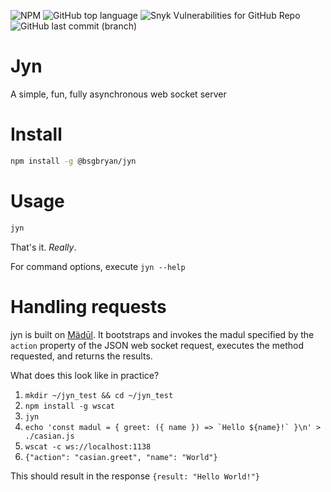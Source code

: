 ![NPM](https://img.shields.io/npm/l/@bsgbryan/jyn) ![GitHub top language](https://img.shields.io/github/languages/top/bsgbryan/jyn) ![Snyk Vulnerabilities for GitHub Repo](https://img.shields.io/snyk/vulnerabilities/github/bsgbryan/jyn) ![GitHub last commit (branch)](https://img.shields.io/github/last-commit/bsgbryan/jyn/master)

# Jyn

A simple, fun, fully asynchronous web socket server

# Install

```sh
npm install -g @bsgbryan/jyn
```

# Usage

```sh
jyn
```

That's it. _Really_.

For command options, execute `jyn --help`

# Handling requests

jyn is built on [Mädūl](https://github.com/bsgbryan/madul). It bootstraps and invokes the madul specified by the `action` property of the JSON web socket request, executes the method requested, and returns the results.

What does this look like in practice?

1. `mkdir ~/jyn_test && cd ~/jyn_test`
1. `npm install -g wscat`
1. `jyn`
1. ``echo 'const madul = { greet: ({ name }) => `Hello ${name}!` }\n' > ./casian.js``
1. `wscat -c ws://localhost:1138`
1. `{"action": "casian.greet", "name": "World"}`

This should result in the response `{result: "Hello World!"}`
